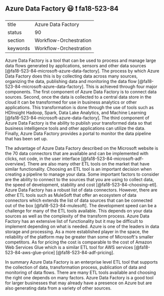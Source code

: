 ## Azure Data Factory :smiley: :exclamation: fa18-523-84

|          |                        |
| -------- | ---------------------- |
| title    | Azure Data Factory     | 
| status   | 90                     |
| section  | Workflow-Orchestration |
| keywords | Workflow-Orchestration |

Azure Data Factory is a tool that can be used to process and manage
large data flows generated by applications, sensors and other data
sources [@fa18-523-84-microsoft-azure-data-factory]. The process by
which Azure Data Factory does this is by collecting data across many
sources, organizing the data, publishing data and monitoring the data
flow [@fa18-523-84-microsoft-azure-data-factory].  This is achieved
through four major components. The first component of Azure Data
Factory is to connect data sources. Second, once the data is collected
to a central data store in the cloud it can be transformed for use in
business analytics or other applications. This transformation is done
through the use of tools such as HDInsight Hadoop, Spark, Data Lake
Analytics, and Machine Learning
[@fa18-523-84-microsoft-azure-data-factory]. The third component of
Azure Data Factory is the ability to publish your transformed data so
that business intelligence tools and other applications can utilize
the data. Finally, Azure Data Factory provides a portal to monitor the
data pipeline that has been set up.

The advantage of Azure Data Factory described on the Microsoft website
is the 70 data connectors that are available and can be implemented
with clicks, not code, in the user interface
[@fa18-523-84-microsoft-adf-overview]. There are also many other ETL
tools on the market that have similar functionality.  Choosing an ETL
tool is an important decision when creating a pipeline to manage your
data.  Some important factors to consider are the ability to connect
to the sources that you are using to collect data, the speed of
development, stability and cost [@fa18-523-84-choosing-etl]. Azure Data
Factory has a robust list of data connectors.  However, there are
other ETL tools such as MuleSoft that offer an ecosystem of data
connectors which extends the list of data sources that can be
connected out of the box [@fa18-523-84-mulesoft]. The development speed
can be a challenge for many of the ETL tools available.  This depends
on your data sources as well as the complexity of the transform
process.  Azure Data Factory has an extensive list of functionality
but it may be difficult to implement depending on what is needed.
Azure is one of the leaders in data storage and processing.  As a more
established player in the space, the reliability of the platform may
be greater than some of Microsoft's smaller competitors.  As for
pricing the cost is comparable to the cost of Amazon Web Services Glue
which is a similar ETL tool for AWS services
[@fa18-523-84-aws-glue-price] [@fa18-523-84-adf-pricing].

In summary Azure Data Factory is an enterprise level ETL tool that
supports the collection of data, transformation process, publication
of data and monitoring of data flows.  There are many ETL tools
available and choosing the right one depends on many factors.  Azure
Data Factory is a good tool for larger businesses that may already
have a presence on Azure but are also generating data from a variety
of other sources.
